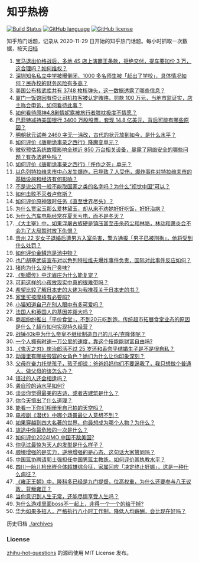 # 知乎热榜
[![Build Status](https://github.com/ToWeLong/zhihu-hot-questions/workflows/CI/badge.svg)](https://github.com/ToWeLong/zhihu-hot-questions/actions)
[![GitHub language](https://img.shields.io/badge/language-golang-orange.svg)](https://golang.org/)
[![GitHub license](https://img.shields.io/github/license/ToWeLong/zhihu-hot-questions)](https://github.com/ToWeLong/zhihu-hot-questions/blob/main/LICENSE)

知乎热门话题，记录从 2020-11-29 日开始的知乎热门话题。每小时抓取一次数据，按天[归档](./archives)

<!-- BEGIN -->

1. [宝马退出价格战后，多地 4S 店上演霸王条款，拒绝交付，提车要加价 3 万，这合理吗？如何维权？](https://www.zhihu.com/question/662174353)
1. [深圳知名私立中学被曝倒闭，1000 多名师生被「赶出了学校」，具体情况如何？民办校的财务风险有多高？](https://www.zhihu.com/question/662130600)
1. [美国公布核武库共有 3748 枚核弹头，这一数据透露了哪些信息？](https://www.zhihu.com/question/662170488)
1. [厦门一饭馆因有偿让司机拉客被认定贿赂，罚款 100 万元，当地市监证实，店主称会申诉，如何看待此事？](https://www.zhihu.com/question/661947982)
1. [如何看待原神4.8剧情妮露被旅行者膝枕极度不情愿？](https://www.zhihu.com/question/662179068)
1. [巴菲特减持美国银行 3400 万股股票，套现 14.8 亿美元，背后可能有哪些原因？](https://www.zhihu.com/question/662173020)
1. [明朝状元试卷 2460 字无一涂改，古代的状元放到如今，是什么水平？](https://www.zhihu.com/question/658616126)
1. [如何评价《唐朝诡事录之西行》降魔变单元？](https://www.zhihu.com/question/661971403)
1. [微软预估系统故障影响全球近 850 万台相关设备，暴露了网络安全的哪些问题？有办法避免吗？](https://www.zhihu.com/question/662166668)
1. [如何评价《唐朝诡事录之西行》「仵作之死」单元？](https://www.zhihu.com/question/662039656)
1. [以色列特拉维夫市中心发生爆炸，已导致 7 人受伤，爆炸事件对特拉维夫市的基础设施和经济有何影响？](https://www.zhihu.com/question/662011557)
1. [不是说公司一般不能取国家之类的名字吗？为什么“视觉中国”可以？](https://www.zhihu.com/question/661702871)
1. [如何击败不灭者卢修斯？](https://www.zhihu.com/question/661757466)
1. [如何评价原神限时任务《直至世界尽头》？](https://www.zhihu.com/question/662179996)
1. [为什么贾宝玉那么爱林黛玉，却从来不劝她好好吃饭，好好治病？](https://www.zhihu.com/question/656068843)
1. [为什么汽车电瓶经常在夏天亏电，而不是冬天？](https://www.zhihu.com/question/661584515)
1. [《大主宰》中，如果浮屠古族硬是镇压甚至击杀药尘和林貉，林动和萧炎会不会为了大局暂时放下仇恨？](https://www.zhihu.com/question/658256767)
1. [贵州 22 岁女子退婚后遭男方入室杀害，警方通报「男子已被刑拘」，他将受到什么处罚？](https://www.zhihu.com/question/662167744)
1. [如何评价金鳞岂是池中物？](https://www.zhihu.com/question/267403245)
1. [也门胡塞武装宣布对以色列特拉维夫爆炸事件负责，国际对此事件反应如何？](https://www.zhihu.com/question/662017356)
1. [猪肉为什么没有尸臭味?](https://www.zhihu.com/question/636869054)
1. [《甄嬛传》中沈眉庄为什么能复宠？](https://www.zhihu.com/question/568448140)
1. [可莉这样的小孩放现实中真的很难带吗？](https://www.zhihu.com/question/593223101)
1. [希望比较了解日本史的大佬为我推荐关于日本史的书？](https://www.zhihu.com/question/646904659)
1. [家里买按摩椅有必要吗?](https://www.zhihu.com/question/347657299)
1. [小猫知道自己在别人眼中有多可爱吗？](https://www.zhihu.com/question/271875206)
1. [法国人和英国人的基因差距大吗？](https://www.zhihu.com/question/578904892)
1. [商超纷纷推出「平价食堂」，不到20元吃到饱，传统超市拓展食堂业态的原因是什么？超市如何实现持久经营？](https://www.zhihu.com/question/662087850)
1. [战锤40k中为什么帝皇不继续制造自己的儿子/克隆体呢？](https://www.zhihu.com/question/415910261)
1. [一个人拥有时速一万公里的速度，靠这个技能能财富自由吗?](https://www.zhihu.com/question/505137647)
1. [《鬼灭之刃》炭治郎活不过 25 岁还和香奈乎结婚生子是不是很自私？](https://www.zhihu.com/question/441946476)
1. [动漫里有哪些毁容的女角色？她们为什么让你印象深刻？](https://www.zhihu.com/question/494223523)
1. [父母在奋力托举孩子，孩子却说：爸爸妈妈你们不要逼我了，我只想做个普通人，做父母的该怎么办？](https://www.zhihu.com/question/531834366)
1. [错过的人还会相逢吗？](https://www.zhihu.com/question/657050278)
1. [龚自珍的诗水平如何?](https://www.zhihu.com/question/657473953)
1. [谈谈你觉得最美的古诗，或者古建筑是什么？](https://www.zhihu.com/question/661926674)
1. [你今天悟出了什么道理？](https://www.zhihu.com/question/659177019)
1. [能看一下你们相册里自己拍的天空吗？](https://www.zhihu.com/question/662096899)
1. [电视剧《潜伏》中哪个场景最让人意想不到？](https://www.zhihu.com/question/628890565)
1. [如果穿越到四大名著的世界，你最想成为哪个人物？为什么？](https://www.zhihu.com/question/661059918)
1. [旅途中你最危险的一次是什么？](https://www.zhihu.com/question/641121925)
1. [如何评价2024IMO 中国不敌美国?](https://www.zhihu.com/question/662130364)
1. [你见过最惊为天人的发型是什么样子？](https://www.zhihu.com/question/620513773)
1. [顺境增强的是实力，逆境增强的是心态，这句话大家赞同吗？](https://www.zhihu.com/question/661873002)
1. [中国篮协聘请郭士强担任中国男篮主教练，如何评价其执教水平？](https://www.zhihu.com/question/662171178)
1. [四川一胎儿检出嵌合体超雄综合征，家属回应「决定终止妊娠」，这是一种什么病征？](https://www.zhihu.com/question/662107256)
1. [《雍正王朝》中，隆科多已经是九门提督，位高权重，为什么还要参与八王议政，背叛雍正？](https://www.zhihu.com/question/661953675)
1. [当你意识到人生无常，还能尽情享受人生吗？](https://www.zhihu.com/question/367807220)
1. [为什么游戏里面boss不一起上，非得一个一个的给干掉?](https://www.zhihu.com/question/579207613)
1. [华为如果多招人，严格执行八小时工作制，降低人均薪酬，会比现在好吗？](https://www.zhihu.com/question/662018883)

<!-- END -->

历史归档 [./archives](./archives)


### License
[zhihu-hot-questions](https://github.com/towelong/zhihu-hot-questions) 的源码使用 MIT License 发布。